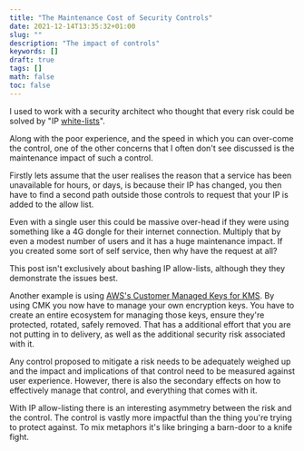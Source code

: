```yaml
---
title: "The Maintenance Cost of Security Controls"
date: 2021-12-14T13:35:32+01:00
slug: ""
description: "The impact of controls"
keywords: []
draft: true
tags: []
math: false
toc: false
---
```


I used to work with a security architect who thought that every risk could be solved by "IP [white-lists](https://www.ncsc.gov.uk/blog-post/terminology-its-not-black-and-white)".

Along with the poor experience, and the speed in which you can over-come the control, one of the other concerns that I often don't see discussed is the maintenance impact of such a control.

Firstly lets assume that the user realises the reason that a service has been unavailable for hours, or days, is because their IP has changed, you then have to find a second path outside those controls to request that your IP is added to the allow list.

Even with a single user this could be massive over-head if they were using something like a 4G dongle for their internet connection. Multiply that by even a modest number of users and it has a huge maintenance impact. If you created some sort of self service, then why have the request at all?

This post isn't exclusively about bashing IP allow-lists, although they they demonstrate the issues best.

Another example is using [AWS's Customer Managed Keys for KMS](https://docs.aws.amazon.com/whitepapers/latest/kms-best-practices/aws-managed-and-customer-managed-cmks.html). By using CMK you now have to manage your own encryption keys. You have to create an entire ecosystem for managing those keys, ensure they're protected, rotated, safely removed. That has a additional effort that you are not putting in to delivery, as well as the additional security risk associated with it.

Any control proposed to mitigate a risk needs to be adequately weighed up and the impact and implications of that control need to be measured against user experience. However, there is also the secondary effects on how to effectively manage that control, and everything that comes with it.

<!--alex ignore knife fight -->
With IP allow-listing there is an interesting asymmetry between the risk and the control. The control is vastly more impactful than the thing you're trying to protect against. To mix metaphors it's like bringing a barn-door to a knife fight.
